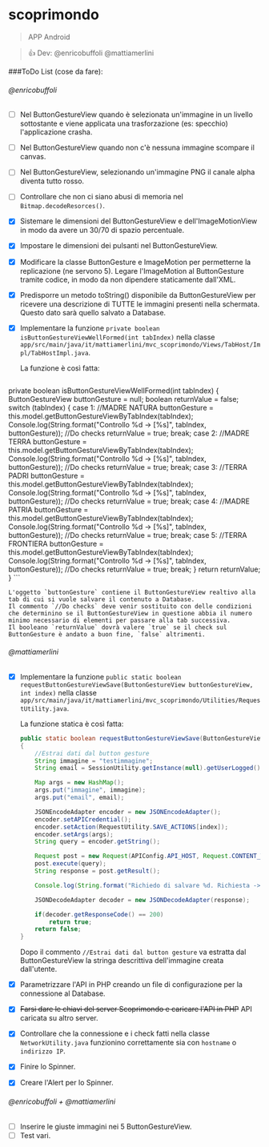 # scoprimondo
> APP Android

> :+1: Dev: @enricobuffoli @mattiamerlini

###ToDo List (cose da fare):
###### @enricobuffoli
- [ ] Nel ButtonGestureView quando è selezionata un'immagine in un livello sottostante e viene applicata una trasforzazione (es: specchio) l'applicazione crasha.
- [ ] Nel ButtonGestureView quando non c'è nessuna immagine scompare il canvas.
- [ ] Nel ButtonGestureView, selezionando un'immagine PNG il canale alpha diventa tutto rosso.
- [ ] Controllare che non ci siano abusi di memoria nel `Bitmap.decodeResorces()`.
- [X] Sistemare le dimensioni del ButtonGestureView e dell'ImageMotionView in modo da avere un 30/70 di spazio percentuale.
- [X] Impostare le dimensioni dei pulsanti nel ButtonGestureView.
- [X] Modificare la classe ButtonGesture e ImageMotion per permetterne la replicazione (ne servono 5). Legare l'ImageMotion al ButtonGesture tramite codice, in modo da non dipendere staticamente dall'XML.
- [X] Predisporre un metodo toString() disponibile da ButtonGestureView per ricevere una descrizione di TUTTE le immagini presenti nella schermata. Questo dato sarà quello salvato a Database.
- [X] Implementare la funzione `private boolean isButtonGestureViewWellFormed(int tabIndex)` nella classe `app/src/main/java/it/mattiamerlini/mvc_scoprimondo/Views/TabHost/Impl/TabHostImpl.java`.

    La funzione è così fatta:

    ```java
private boolean isButtonGestureViewWellFormed(int tabIndex)
{
        ButtonGestureView buttonGesture = null;
        boolean returnValue = false;
        switch (tabIndex)
        {
            case 1: //MADRE NATURA
                buttonGesture = this.model.getButtonGestureViewByTabIndex(tabIndex);
                Console.log(String.format("Controllo %d -> [%s]", tabIndex, buttonGesture));
                //Do checks
                returnValue = true;
                break;
            case 2: //MADRE TERRA
                buttonGesture = this.model.getButtonGestureViewByTabIndex(tabIndex);
                Console.log(String.format("Controllo %d -> [%s]", tabIndex, buttonGesture));
                //Do checks
                returnValue = true;
                break;
            case 3: //TERRA PADRI
                buttonGesture = this.model.getButtonGestureViewByTabIndex(tabIndex);
                Console.log(String.format("Controllo %d -> [%s]", tabIndex, buttonGesture));
                //Do checks
                returnValue = true;
                break;
            case 4: //MADRE PATRIA
                buttonGesture = this.model.getButtonGestureViewByTabIndex(tabIndex);
                Console.log(String.format("Controllo %d -> [%s]", tabIndex, buttonGesture));
                //Do checks
                returnValue = true;
                break;
            case 5: //TERRA FRONTIERA
                buttonGesture = this.model.getButtonGestureViewByTabIndex(tabIndex);
                Console.log(String.format("Controllo %d -> [%s]", tabIndex, buttonGesture));
                //Do checks
                returnValue = true;
                break;
        }
        return returnValue;
}
    ```
    
    L'oggetto `buttonGesture` contiene il ButtonGestureView realtivo alla tab di cui si vuole salvare il contenuto a Database.
    Il commento `//Do checks` deve venir sostituito con delle condizioni che determinino se il ButtonGestureView in questione abbia il numero minimo necessario di elementi per passare alla tab successiva.
    Il booleano `returnValue` dovrà valere `true` se il check sul ButtonGesture è andato a buon fine, `false` altrimenti.
###### @mattiamerlini
- [X] Implementare la funzione `public static boolean requestButtonGestureViewSave(ButtonGestureView buttonGestureView, int index)` nella classe `app/src/main/java/it/mattiamerlini/mvc_scoprimondo/Utilities/RequestUtility.java`.

    La funzione statica è così fatta:
    ```java
    public static boolean requestButtonGestureViewSave(ButtonGestureView buttonGestureView, int index)
    {
        //Estrai dati dal button gesture
        String immagine = "testimmagine";
        String email = SessionUtility.getInstance(null).getUserLogged().getEmail();

        Map args = new HashMap();
        args.put("immagine", immagine);
        args.put("email", email);

        JSONEncodeAdapter encoder = new JSONEncodeAdapter();
        encoder.setAPICredential();
        encoder.setAction(RequestUtility.SAVE_ACTIONS[index]);
        encoder.setArgs(args);
        String query = encoder.getString();

        Request post = new Request(APIConfig.API_HOST, Request.CONTENT_TYPE_JSON);
        post.execute(query);
        String response = post.getResult();

        Console.log(String.format("Richiedo di salvare %d. Richiesta -> [%s] Risposta -> [%s]", index, query, response));

        JSONDecodeAdapter decoder = new JSONDecodeAdapter(response);

        if(decoder.getResponseCode() == 200)
            return true;
        return false;
    }
    ```
    
    Dopo il commento `//Estrai dati dal button gesture` va estratta dal ButtonGestureView la stringa descrittiva dell'immagine creata dall'utente.
- [X] Parametrizzare l'API in PHP creando un file di configurazione per la connessione al Database.
- [X] ~~Farsi dare le chiavi del server Scoprimondo e caricare l'API in PHP~~ API caricata su altro server.
- [X] Controllare che la connessione e i check fatti nella classe `NetworkUtility.java` funzionino correttamente sia con `hostname` o `indirizzo IP`.
- [X] Finire lo Spinner.
- [X] Creare l'Alert per lo Spinner.

###### @enricobuffoli + @mattiamerlini
- [ ] Inserire le giuste immagini nei 5 ButtonGestureView.
- [ ] Test vari.
